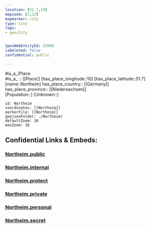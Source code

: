 ```yaml
---
location: [51.7,10] 
mapzoom: [7,12] 
mapmarker: city 
type: City
tags:
- geo/City


SpocWebEntityId: 32960
isDeleted: false
confidential: public

---
```

#is_a_/Place  
#is_a_ :: [[Place]] 
[has_place_longitude::10] 
[has_place_latitude::51.7] 
[name::Northeim] 
has_place_country:: [[Germany]]  
has_place_province:: [[Niedersachsen]]  
[Population::] 
[Unknown::] 


```leaflet
id: Northeim
coordinates: [[Northeim]] 
markerFile: [[Northeim]] 
geojsonFolder: ./Northeim/
defaultZoom: 10 
maxZoom: 18
```


## Confidential Links & Embeds: 

### [Northeim.public](/_public/\Earth\Continent\Europe\Europe~Central\Germany\Germany~West\Niedersachsen\counties~NiedersachsenNortheim.public.md) 

### [Northeim.internal](/_internal/\Earth\Continent\Europe\Europe~Central\Germany\Germany~West\Niedersachsen\counties~NiedersachsenNortheim.internal.md) 

### [Northeim.protect](/_protect/\Earth\Continent\Europe\Europe~Central\Germany\Germany~West\Niedersachsen\counties~NiedersachsenNortheim.protect.md) 

### [Northeim.private](/_private/\Earth\Continent\Europe\Europe~Central\Germany\Germany~West\Niedersachsen\counties~NiedersachsenNortheim.private.md) 

### [Northeim.personal](/_personal/\Earth\Continent\Europe\Europe~Central\Germany\Germany~West\Niedersachsen\counties~NiedersachsenNortheim.personal.md) 

### [Northeim.secret](/_secret/\Earth\Continent\Europe\Europe~Central\Germany\Germany~West\Niedersachsen\counties~NiedersachsenNortheim.secret.md)

